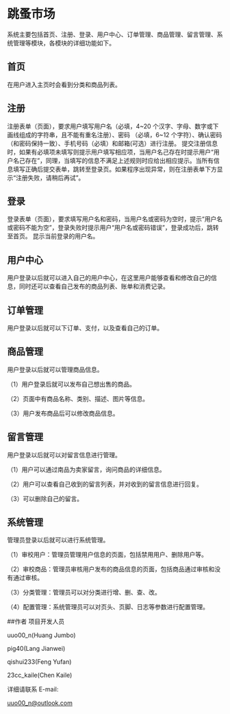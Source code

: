 # 跳蚤市场

系统主要包括首页、注册、登录、用户中心、订单管理、商品管理、留言管理、系统管理等模块，各模块的详细功能如下。

## 首页

在用户进入主页时会看到分类和商品列表。

## 注册

注册表单（页面），要求用户填写用户名（必填，4~20 个汉字、字母、数字或下画线组成的字符串，且不能有重名注册）、密码 （必填，6~12 个字符）、确认密码（和密码保持一致）、手机号码（必填）和邮箱(可选）进行注册。
提交注册信息时，如果有必填项未填写则提示用户填写相应项，当用户名己存在时提示用户“用户名己存在”，同理，当填写的信息不满足上述规则时应给出相应提示。当所有信息填写正确后提交表单，跳转至登录页。如果程序出现异常，则在注册表单下方显示“注册失败，请稍后再试”。

## 登录

登录表单（页面），要求填写用户名和密码，当用户名或密码为空时，提示“用户名或密码不能为空”，登录失败时提示用户“用户名或密码错误”，登录成功后，跳转至首页。
昆示当前登录的用户名。

## 用户中心

用户登录以后就可以进入自己的用户中心，在这里用户能够查看和修改自己的信息，同时还可以查看自己发布的商品列表、账单和消费记录。

## 订单管理

用户登录以后就可以下订单、支付，以及查看自己的订单。

## 商品管理

用户登录以后就可以管理商品信息。

（1）用户登录后就可以发布自己想出售的商品。

（2）页面中有商品名称、类别、描述、图片等信息。

（3）用户发布商品后可以修改商品信息。

## 留言管理

用户登录以后就可以对留言信息进行管理。

（1）用户可以通过南品为卖家留言，询问商品的详细信息。

（2）用户可以查看自己收到的留言列表，并对收到的留言信息进行回复。

（3）可以删除自己的留言。

## 系统管理

管理员登录以后就可以进行系统管理。

（1）审校用户：管理员管理用户信息的页面，包括禁用用户、删除用户等。

（2）审校商品：管理员审核用户发布的商品信息的页面，包括商品通过审核和没有通过审核。

（3）分类管理：管理员可以对分类进行增、删、查、改。

（4）配置管理：系统管理员可以对页头、页脚、日志等参数进行配置管理。

##作者
项目开发人员

uuo00_n(Huang Jumbo)

pig40(Lang Jianwei)

qishui233(Feng Yufan)

23cc_kaile(Chen Kaile)

详细请联系
E-mail:

uuo00_n@outlook.com